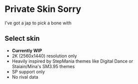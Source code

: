 # Private Skin Sorry
I've got a jap to pick a bone with
## Select skin
* **Currently WIP**
* 2K (2560x1440) resolution only
* Heavily inspired by StepMania themes like Digital Dance or Staiain/Mina's SM3.95 themes
* SP support only
* No rival data